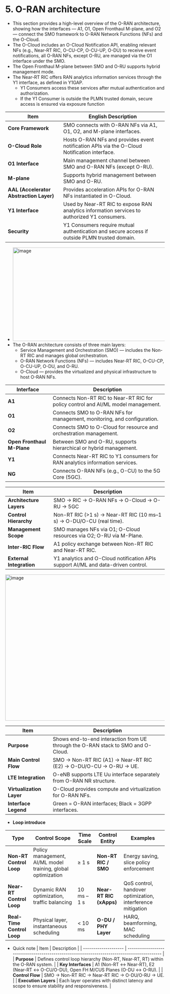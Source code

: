 # 5. O-RAN architecture
- This section provides a high-level overview of the O-RAN architecture, showing how the interfaces — A1, O1, Open Fronthaul M-plane, and O2 — connect the SMO framework to O-RAN Network Functions (NFs) and the O-Cloud.
- The O-Cloud includes an O-Cloud Notification API, enabling relevant NFs (e.g., Near-RT RIC, O-CU-CP, O-CU-UP, O-DU) to receive event notifications, all O-RAN NFs, except O-RU, are managed via the O1 interface under the SMO.
- The Open Fronthaul M-plane between SMO and O-RU supports hybrid management mode.
- The Near-RT RIC offers RAN analytics information services through the Y1 interface, as defined in Y1GAP.
  - Y1 Consumers access these services after mutual authentication and authorization.
  - If the Y1 Consumer is outside the PLMN trusted domain, secure access is ensured via exposure function

| Item                                    | English Description                                                                          |
| --------------------------------------- | -------------------------------------------------------------------------------------------- |
| **Core Framework**                      | SMO connects with O-RAN NFs via A1, O1, O2, and M-plane interfaces.                          |
| **O-Cloud Role**                        | Hosts O-RAN NFs and provides event notification APIs via the O-Cloud Notification interface. |
| **O1 Interface**                        | Main management channel between SMO and O-RAN NFs (except O-RU).                             |
| **M-plane**                             | Supports hybrid management between SMO and O-RU.                                             |
| **AAL (Accelerator Abstraction Layer)** | Provides acceleration APIs for O-RAN NFs instantiated in O-Cloud.                            |
| **Y1 Interface**                        | Used by Near-RT RIC to expose RAN analytics information services to authorized Y1 consumers. |
| **Security**                            | Y1 Consumers require mutual authentication and secure access if outside PLMN trusted domain. |

- <img width="579" height="296" alt="image" src="https://github.com/user-attachments/assets/e8ba641e-b991-4af2-9937-91643a5052c9" />
- The O-RAN architecture consists of three main layers:
  - Service Management and Orchestration (SMO) — includes the Non-RT RIC and manages global orchestration.
  - O-RAN Network Functions (NFs) — includes Near-RT RIC, O-CU-CP, O-CU-UP, O-DU, and O-RU.
  - O-Cloud — provides the virtualized and physical infrastructure to host O-RAN NFs.
 
| Interface                  | Description                                                                       |
| -------------------------- | --------------------------------------------------------------------------------- |
| **A1**                     | Connects Non-RT RIC to Near-RT RIC for policy control and AI/ML model management. |
| **O1**                     | Connects SMO to O-RAN NFs for management, monitoring, and configuration.          |
| **O2**                     | Connects SMO to O-Cloud for resource and orchestration management.                |
| **Open Fronthaul M-Plane** | Between SMO and O-RU, supports hierarchical or hybrid management.                 |
| **Y1**                     | Connects Near-RT RIC to Y1 consumers for RAN analytics information services.      |
| **NG**                     | Connects O-RAN NFs (e.g., O-CU) to the 5G Core (5GC).                             |

| Item                     | Description                                                                       |
| ------------------------ | --------------------------------------------------------------------------------- |
| **Architecture Layers**  | SMO → RIC → O-RAN NFs → O-Cloud → O-RU → 5GC                                      |
| **Control Hierarchy**    | Non-RT RIC (>1 s) → Near-RT RIC (10 ms–1 s) → O-DU/O-CU (real time).              |
| **Management Scope**     | SMO manages NFs via O1; O-Cloud resources via O2; O-RU via M-Plane.               |
| **Inter-RIC Flow**       | A1 policy exchange between Non-RT RIC and Near-RT RIC.                            |
| **External Integration** | Y1 analytics and O-Cloud notification APIs support AI/ML and data-driven control. |

<img width="698" height="462" alt="image" src="https://github.com/user-attachments/assets/2dae1f0c-624f-4b9a-96bc-3e996b3cc1c1" />

| Item                     | Description                                                                      |
| ------------------------ | -------------------------------------------------------------------------------- |
| **Purpose**              | Shows end-to-end interaction from UE through the O-RAN stack to SMO and O-Cloud. |
| **Main Control Flow**    | SMO → Non-RT RIC (A1) → Near-RT RIC (E2) → O-DU/O-CU → O-RU → UE.                |
| **LTE Integration**      | O-eNB supports LTE Uu interface separately from O-RAN NR structure.              |
| **Virtualization Layer** | O-Cloud provides compute and virtualization for O-RAN NFs.                       |
| **Interface Legend**     | Green = O-RAN interfaces; Black = 3GPP interfaces.                               |

- **Loop introduce**

| Type                       | Control Scope                                                | Time Scale  | Control Entity          | Examples                                                    |
| -------------------------- | ------------------------------------------------------------ | ----------- | ----------------------- | ----------------------------------------------------------- |
| **Non-RT Control Loop**    | Policy management, AI/ML model training, global optimization | ≥ 1 s       | **Non-RT RIC / SMO**    | Energy saving, slice policy enforcement                     |
| **Near-RT Control Loop**   | Dynamic RAN optimization, traffic balancing                  | 10 ms – 1 s | **Near-RT RIC (xApps)** | QoS control, handover optimization, interference mitigation |
| **Real-Time Control Loop** | Physical layer, instantaneous scheduling                     | < 10 ms     | **O-DU / PHY Layer**    | HARQ, beamforming, MAC scheduling                           |

- Quick note
| Item                 | Description                                                                                 |
| -------------------- | ------------------------------------------------------------------------------------------- |
| **Purpose**          | Defines control loop hierarchy (Non-RT, Near-RT, RT) within the O-RAN system.               |
| **Key Interfaces**   | A1 (Non-RT ↔ Near-RT), E2 (Near-RT ↔ O-CU/O-DU), Open FH M/CUS Planes (O-DU ↔ O-RU).        |
| **Control Flow**     | SMO → Non-RT RIC → Near-RT RIC → O-DU/O-RU → UE.                                            |
| **Execution Layers** | Each layer operates with distinct latency and scope to ensure stability and responsiveness. |

























